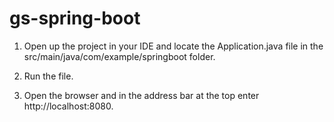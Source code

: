 # gs-spring-boot

1. Open up the project in your IDE and locate the Application.java file in the src/main/java/com/example/springboot folder.

2. Run the file.

3. Open the browser and in the address bar at the top enter http://localhost:8080.
